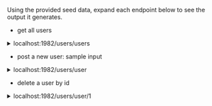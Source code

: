 
Using the provided seed data, expand each endpoint below to see the output it generates.

- get all users
<details>
<summary>localhost:1982/users/users</summary>

'''JSON
[
    {
        "userid" : 1,
        "username" : "john",
        "primaryemail" : "a@b.c"
    }
]
'''
</details>

- post a new user: sample input
<details>
<summary>localhost:1982/users/user</summary>

'''JSON
[
    {
        "username" : "James",
        "password" : "Coffee123",
        "primaryemail" : "a@b.c"
    }
]
'''
</details>

- delete a user by id
<details>
<summary>localhost:1982/users/user/1</summary>

    Status: OK
</details>